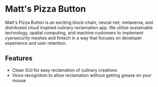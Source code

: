 # Matt's Pizza Button
Matt's Pizza Button is an exciting block-chain, neural-net, metaverse, and distributed cloud inspired culinary reclamation app.
We utilize sustainable technology, spatial computing, and machine customers to implement cyersecurity meshes and fintech in a way that focuses on developer experience and user retention. 

## Features
  -  Clean GUI for easy reclamation of culinary creations
  -  Voice recognition to allow reclamation without getting grease on your mouse
